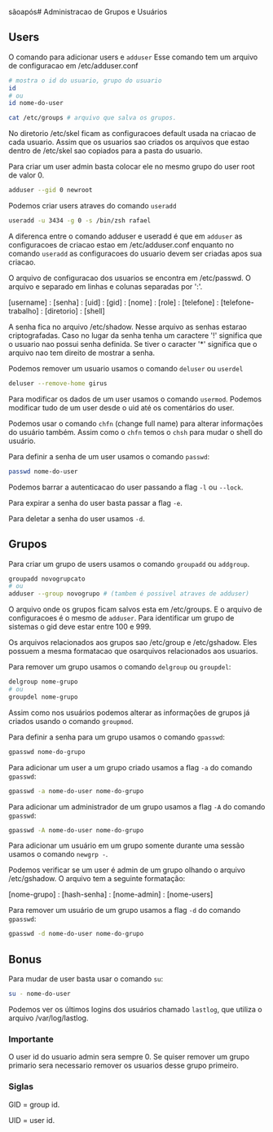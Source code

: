 sãoapós# Administracao de Grupos e Usuários

## Users

O comando para adicionar users e ```adduser```
Esse comando tem um arquivo de configuracao em /etc/adduser.conf

``` sh 
# mostra o id do usuario, grupo do usuario 
id
# ou 
id nome-do-user 
```

``` sh
cat /etc/groups # arquivo que salva os grupos.
```

No diretorio /etc/skel ficam as configuracoes default usada na criacao de cada usuario. Assim que os usuarios sao criados os arquivos
que estao dentro de /etc/skel sao copiados para a pasta do usuario.

Para criar um user admin basta colocar ele no mesmo grupo do user root de valor 0.

```sh
adduser --gid 0 newroot
```

Podemos criar users atraves do comando `useradd`

``` sh
useradd -u 3434 -g 0 -s /bin/zsh rafael
```

A diferenca entre o comando adduser e useradd é que em `adduser` as configuracoes de criacao estao em /etc/adduser.conf enquanto
no comando `useradd` as configuracoes do usuario devem ser criadas apos sua criacao.

O arquivo de configuracao dos usuarios se encontra em /etc/passwd. O arquivo e separado em linhas e colunas separadas por ':'.

[username] : [senha] : [uid] : [gid] : [nome] : [role] : [telefone] : [telefone-trabalho] : [diretorio] : [shell]

A senha fica no arquivo /etc/shadow. Nesse arquivo as senhas estarao criptografadas. Caso no lugar da senha tenha um caractere '!' significa que o usuario nao possui senha definida. Se tiver o caracter '\*' significa que o arquivo nao tem direito de mostrar a senha.

Podemos remover um usuario usamos o comando `deluser` ou `userdel`

```sh 
deluser --remove-home girus
```

Para modificar os dados de um user usamos o comando `usermod`. Podemos modificar tudo de um user desde o uid até os comentários do user.

Podemos usar o comando `chfn` (change full name) para alterar informações do usuário também. Assim como o `chfn` temos o `chsh` para mudar o shell do usuário.

Para definir a senha de um user usamos o comando `passwd`:

``` sh
passwd nome-do-user
```

Podemos barrar a autenticacao do user passando a flag `-l` ou `--lock`.

Para expirar a senha do user basta passar a flag `-e`.

Para deletar a senha do user usamos `-d`.


## Grupos

Para criar um grupo de users usamos o comando `groupadd` ou `addgroup`.

``` sh 
groupadd novogrupcato
# ou
adduser --group novogrupo # (tambem é possivel atraves de adduser) 
```

O arquivo onde os grupos ficam salvos esta em /etc/groups. E o arquivo de configuracoes é o mesmo de `adduser`.
Para identificar um grupo de sistemas o gid deve estar entre 100 e 999.

Os arquivos relacionados aos grupos sao /etc/group e /etc/gshadow. Eles possuem a mesma formatacao que osarquivos relacionados aos usuarios.

Para remover um grupo usamos o comando `delgroup` ou `groupdel`:

``` sh 
delgroup nome-grupo
# ou
groupdel nome-grupo
```

Assim como nos usuários podemos alterar as informações de grupos já criados usando o comando `groupmod`.

Para definir a senha para um grupo usamos o comando `gpasswd`:

``` sh 
gpasswd nome-do-grupo
```

Para adicionar um user a um grupo criado usamos a flag `-a` do comando `gpasswd`:

``` sh 
gpasswd -a nome-do-user nome-do-grupo
```

Para adicionar um administrador de um grupo usamos a flag `-A` do comando `gpasswd`:

``` sh 
gpasswd -A nome-do-user nome-do-grupo
```

Para adicionar um usuário em um grupo somente durante uma sessão usamos o comando `newgrp -`.

Podemos verificar se um user é admin de um grupo olhando o arquivo /etc/gshadow. O arquivo tem a seguinte formatação:

[nome-grupo] : [hash-senha] : [nome-admin] : [nome-users]

Para remover um usuário de um grupo usamos a flag `-d` do comando `gpasswd`:

``` sh 
gpasswd -d nome-do-user nome-do-grupo
```


## Bonus

Para mudar de user basta usar o comando `su`:

``` sh
su - nome-do-user
```

Podemos ver os últimos logins dos usuários chamado `lastlog`, que utiliza o arquivo /var/log/lastlog.

### Importante
O user id do usuario admin sera sempre 0.
Se quiser remover um grupo primario sera necessario remover os usuarios desse grupo primeiro.


### Siglas
GID = group id.

UID = user id.
